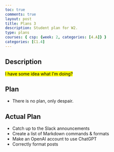 ```yaml
---
toc: true
comments: true
layout: post
title: Plans 3
description: Student plan for W2.
type: plans
courses: { csp: {week: 2, categories: [4.A]} }
categories: [C1.4]
---
```


## Description
<mark>I have some idea what I'm doing?</mark>

## Plan
- There is no plan, only despair.

## Actual Plan
- Catch up to the Slack announcements
- Create a list of Markdown commands & formats
- Make an OpenAI account to use ChatGPT
- Correctly format posts